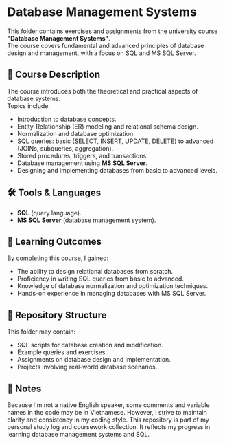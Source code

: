 # Database Management Systems

This folder contains exercises and assignments from the university course **"Database Management Systems"**.  
The course covers fundamental and advanced principles of database design and management, with a focus on SQL and MS SQL Server.

## 📘 Course Description
The course introduces both the theoretical and practical aspects of database systems.  
Topics include:
- Introduction to database concepts.
- Entity-Relationship (ER) modeling and relational schema design.
- Normalization and database optimization.
- SQL queries: basic (SELECT, INSERT, UPDATE, DELETE) to advanced (JOINs, subqueries, aggregation).
- Stored procedures, triggers, and transactions.
- Database management using **MS SQL Server**.
- Designing and implementing databases from basic to advanced levels.

## 🛠️ Tools & Languages
- **SQL** (query language).
- **MS SQL Server** (database management system).

## 🎯 Learning Outcomes
By completing this course, I gained:
- The ability to design relational databases from scratch.
- Proficiency in writing SQL queries from basic to advanced.
- Knowledge of database normalization and optimization techniques.
- Hands-on experience in managing databases with MS SQL Server.

## 📂 Repository Structure
This folder may contain:
- SQL scripts for database creation and modification.
- Example queries and exercises.
- Assignments on database design and implementation.
- Projects involving real-world database scenarios.

## 🚀 Notes
Because I'm not a native English speaker, some comments and variable names in the code may be in Vietnamese.
However, I strive to maintain clarity and consistency in my coding style.
This repository is part of my personal study log and coursework collection.
It reflects my progress in learning database management systems and SQL.
